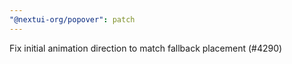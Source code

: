 ```yaml
---
"@nextui-org/popover": patch
---
```


Fix initial animation direction to match fallback placement (#4290)
